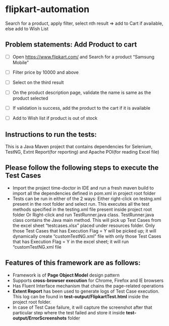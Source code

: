 # flipkart-automation
Search for a product, apply filter, select nth result => add to Cart if available, else add to Wish List

Problem statements:
Add Product to cart
- 
- [ ]	Open https://www.flipkart.com/ and Search for a product “Samsung Mobile”
- [ ]   Filter price by 10000 and above
- [ ]   Select on the third result
- [ ]   On the product description page, validate the name is same as the product selected
- [ ]	If validation is success, add the product to the cart if it is available
- [ ]	Add to Wish list if product is out of stock


Instructions to run the tests:
-
This is a Java Maven project that contains dependencies for Selenium, TestNG, Extnt Report(for reporting) and Apache POI(for reading Excel file)

Please follow the following steps to execute the Test Cases
- 
-	Import the project time-doctor in IDE and run a fresh maven build to import all the dependencies defined in pom.xml in project root folder
-	Tests can be run in either of the 2 ways:
        Either right-click on testng.xml present in the root folder and select run. This executes all the test methods specified in the testing.xml file present inside project root folder Or
        Right-click and run TestRunner.java class. TestRunner.java class contains the Java main method. This will pick up Test Cases from the excel sheet “testcases.xlsx” placed under resources folder. Only those Test Cases that has Execution Flag = Y will be picked up; it will dynamically create “customTestNG.xml" file with only those Test Cases that has Execution Flag = Y in the excel sheet; it will run “customTestNG.xml file


Features of this framework are as follows:
-
-	Framework is of **Page Object Model** design pattern
-	Supports **cross-browser execution** for Chrome, Firefox and IE browsers
-	Has Fluent Interface mechanism that chains the page-related operations
-	**Extent Report** has been used to generate logs of Test Case execution. This log can be found in **test-output/FlipkartTest.html** inside the project root folder.
-	In case of Test Case failure, it will capture the screenshot after that particular step where the test failed and store it inside **test-output/ErrorScreenshots** folder
